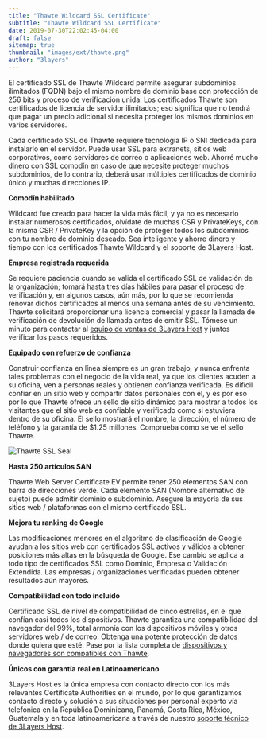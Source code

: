 ```yaml
---
title: "Thawte Wildcard SSL Certificate"
subtitle: "Thawte Wildcard SSL Certificate"
date: 2019-07-30T22:02:45-04:00
draft: false
sitemap: true
thumbnail: "images/ext/thawte.png"
author: "3layers"
---
```


El certificado SSL de Thawte Wildcard permite asegurar subdominios ilimitados (FQDN) bajo el mismo nombre de dominio base con protección de 256 bits y proceso de verificación unida. Los certificados Thawte son certificados de licencia de servidor ilimitados; eso significa que no tendrá que pagar un precio adicional si necesita proteger los mismos dominios en varios servidores.

Cada certificado SSL de Thawte requiere tecnología IP o SNI dedicada para instalarlo en el servidor. Puede usar SSL para extranets, sitios web corporativos, como servidores de correo o aplicaciones web. Ahorré mucho dinero con SSL comodín en caso de que necesite proteger muchos subdominios, de lo contrario, deberá usar múltiples certificados de dominio único y muchas direcciones IP. 

**Comodín habilitado**

Wildcard fue creado para hacer la vida más fácil, y ya no es necesario instalar numerosos certificados, olvídate de muchas CSR y PrivateKeys, con la misma CSR / PrivateKey y la opción de proteger todos los subdominios con tu nombre de dominio deseado. Sea inteligente y ahorre dinero y tiempo con los certificados Thawte Wildcard y el soporte de 3Layers Host.

**Empresa registrada requerida**

Se requiere paciencia cuando se valida el certificado SSL de validación de la organización; tomará hasta tres días hábiles para pasar el proceso de verificación y, en algunos casos, aún más, por lo que se recomienda renovar dichos certificados al menos una semana antes de su vencimiento. Thawte solicitará proporcionar una licencia comercial y pasar la llamada de verificación de devolución de llamada antes de emitir SSL. Tómese un minuto para contactar al [equipo de ventas de 3Layers Host](https://3layers.host/contact/) y juntos verificar los pasos requeridos.

**Equipado con refuerzo de confianza**

Construir confianza en línea siempre es un gran trabajo, y nunca enfrenta tales problemas con el negocio de la vida real, ya que los clientes acuden a su oficina, ven a personas reales y obtienen confianza verificada. Es difícil confiar en un sitio web y compartir datos personales con él, y es por eso por lo que Thawte ofrece un sello de sitio dinámico para mostrar a todos los visitantes que el sitio web es confiable y verificado como si estuviera dentro de su oficina. El sello mostrará el nombre, la dirección, el número de teléfono y la garantía de $1.25 millones. Comprueba cómo se ve el sello Thawte.

![Thawte SSL Seal](/images/ext/thawte-seal.png)

**Hasta 250 artículos SAN**

Thawte Web Server Certificate EV permite tener 250 elementos SAN con barra de direcciones verde. Cada elemento SAN (Nombre alternativo del sujeto) puede admitir dominio o subdominio. Asegure la mayoría de sus sitios web / plataformas con el mismo certificado SSL.

**Mejora tu ranking de Google**

Las modificaciones menores en el algoritmo de clasificación de Google ayudan a los sitios web con certificados SSL activos y válidos a obtener posiciones más altas en la búsqueda de Google. Ese cambio se aplica a todo tipo de certificados SSL como Dominio, Empresa o Validación Extendida. Las empresas / organizaciones verificadas pueden obtener resultados aún mayores.

**Compatibilidad con todo incluido**

Certificado SSL de nivel de compatibilidad de cinco estrellas, en el que confían casi todos los dispositivos. Thawte garantiza una compatibilidad del navegador del 99%, total armonía con los dispositivos móviles y otros servidores web / de correo. Obtenga una potente protección de datos donde quiera que esté. Pase por la lista completa de [dispositivos y navegadores son compatibles con Thawte](https://3layers.host/blog/compatibilidad-de-dispositivos-con-ssl/).

**Únicos con garantía real en Latinoamericano**

3Layers Host es la única empresa con contacto directo con los más relevantes Certificate Authorities en el mundo, por lo que garantizamos contacto directo y solución a sus situaciones por personal experto vía telefónica en la República Dominicana, Panamá, Costa Rica, México, Guatemala y en toda latinoamericana a través de nuestro [soporte técnico de 3Layers Host](https://3layers.host/contact/).